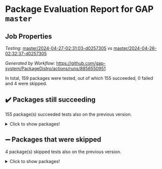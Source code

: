 # Package Evaluation Report for GAP `master`

## Job Properties

*Testing:* [master/2024-04-27-02:31:03-d0257305](https://github.com/gap-system/PackageDistro/blob/data/reports/master/2024-04-27-02:31:03-d0257305) vs [master/2024-04-26-02:32:37-d0257305](https://github.com/gap-system/PackageDistro/blob/data/reports/master/2024-04-26-02:32:37-d0257305)

*Generated by Workflow:* https://github.com/gap-system/PackageDistro/actions/runs/8856550951

In total, 159 packages were tested, out of which 155 succeeded, 0 failed and 4 were skipped.

## :heavy_check_mark: Packages still succeeding

155 package(s) succeeded tests also on the previous version.
<details><summary>Click to show packages!</summary>

- 4ti2interface 2023.02-04 [(success)](https://github.com/gap-system/PackageDistro/actions/runs/8856550951/job/24323099708)
- ace 5.6.2 [(success)](https://github.com/gap-system/PackageDistro/actions/runs/8856550951/job/24323099816)
- aclib 1.3.2 [(success)](https://github.com/gap-system/PackageDistro/actions/runs/8856550951/job/24323099910)
- agt 0.3.1 [(success)](https://github.com/gap-system/PackageDistro/actions/runs/8856550951/job/24323100002)
- alnuth 3.2.1 [(success)](https://github.com/gap-system/PackageDistro/actions/runs/8856550951/job/24323100108)
- anupq 3.3.0 [(success)](https://github.com/gap-system/PackageDistro/actions/runs/8856550951/job/24323100201)
- atlasrep 2.1.8 [(success)](https://github.com/gap-system/PackageDistro/actions/runs/8856550951/job/24323100294)
- autodoc 2023.06.19 [(success)](https://github.com/gap-system/PackageDistro/actions/runs/8856550951/job/24323100461)
- automata 1.15 [(success)](https://github.com/gap-system/PackageDistro/actions/runs/8856550951/job/24323101782)
- automgrp 1.3.2 [(success)](https://github.com/gap-system/PackageDistro/actions/runs/8856550951/job/24323102013)
- autpgrp 1.11 [(success)](https://github.com/gap-system/PackageDistro/actions/runs/8856550951/job/24323102213)
- cap 2024.04-01 [(success)](https://github.com/gap-system/PackageDistro/actions/runs/8856550951/job/24323103346)
- caratinterface 2.3.6 [(success)](https://github.com/gap-system/PackageDistro/actions/runs/8856550951/job/24323103457)
- cddinterface 2022.11.01 [(success)](https://github.com/gap-system/PackageDistro/actions/runs/8856550951/job/24323103548)
- circle 1.6.6 [(success)](https://github.com/gap-system/PackageDistro/actions/runs/8856550951/job/24323103657)
- classicpres 1.22 [(success)](https://github.com/gap-system/PackageDistro/actions/runs/8856550951/job/24323103757)
- cohomolo 1.6.11 [(success)](https://github.com/gap-system/PackageDistro/actions/runs/8856550951/job/24323103848)
- congruence 1.2.6 [(success)](https://github.com/gap-system/PackageDistro/actions/runs/8856550951/job/24323103944)
- corelg 1.56 [(success)](https://github.com/gap-system/PackageDistro/actions/runs/8856550951/job/24323104044)
- crime 1.6 [(success)](https://github.com/gap-system/PackageDistro/actions/runs/8856550951/job/24323104158)
- crisp 1.4.6 [(success)](https://github.com/gap-system/PackageDistro/actions/runs/8856550951/job/24323104264)
- crypting 0.10.4 [(success)](https://github.com/gap-system/PackageDistro/actions/runs/8856550951/job/24323104395)
- cryst 4.1.27 [(success)](https://github.com/gap-system/PackageDistro/actions/runs/8856550951/job/24323104528)
- crystcat 1.1.10 [(success)](https://github.com/gap-system/PackageDistro/actions/runs/8856550951/job/24323104639)
- ctbllib 1.3.9 [(success)](https://github.com/gap-system/PackageDistro/actions/runs/8856550951/job/24323104744)
- cubefree 1.19 [(success)](https://github.com/gap-system/PackageDistro/actions/runs/8856550951/job/24323104865)
- curlinterface 2.3.2 [(success)](https://github.com/gap-system/PackageDistro/actions/runs/8856550951/job/24323104986)
- cvec 2.8.1 [(success)](https://github.com/gap-system/PackageDistro/actions/runs/8856550951/job/24323105089)
- datastructures 0.3.0 [(success)](https://github.com/gap-system/PackageDistro/actions/runs/8856550951/job/24323105193)
- deepthought 1.0.6 [(success)](https://github.com/gap-system/PackageDistro/actions/runs/8856550951/job/24323105295)
- design 1.8 [(success)](https://github.com/gap-system/PackageDistro/actions/runs/8856550951/job/24323105405)
- difsets 2.3.1 [(success)](https://github.com/gap-system/PackageDistro/actions/runs/8856550951/job/24323105504)
- digraphs 1.7.1 [(success)](https://github.com/gap-system/PackageDistro/actions/runs/8856550951/job/24323105596)
- edim 1.3.8 [(success)](https://github.com/gap-system/PackageDistro/actions/runs/8856550951/job/24323105693)
- example 4.3.4 [(success)](https://github.com/gap-system/PackageDistro/actions/runs/8856550951/job/24323105798)
- examplesforhomalg 2023.10-01 [(success)](https://github.com/gap-system/PackageDistro/actions/runs/8856550951/job/24323105902)
- factint 1.6.3 [(success)](https://github.com/gap-system/PackageDistro/actions/runs/8856550951/job/24323106002)
- ferret 1.0.10 [(success)](https://github.com/gap-system/PackageDistro/actions/runs/8856550951/job/24323106101)
- fga 1.5.0 [(success)](https://github.com/gap-system/PackageDistro/actions/runs/8856550951/job/24323106193)
- fining 1.5.6 [(success)](https://github.com/gap-system/PackageDistro/actions/runs/8856550951/job/24323106274)
- float 1.0.4 [(success)](https://github.com/gap-system/PackageDistro/actions/runs/8856550951/job/24323106343)
- format 1.4.4 [(success)](https://github.com/gap-system/PackageDistro/actions/runs/8856550951/job/24323106427)
- forms 1.2.11 [(success)](https://github.com/gap-system/PackageDistro/actions/runs/8856550951/job/24323106511)
- fplsa 1.2.6 [(success)](https://github.com/gap-system/PackageDistro/actions/runs/8856550951/job/24323106602)
- fr 2.4.13 [(success)](https://github.com/gap-system/PackageDistro/actions/runs/8856550951/job/24323106714)
- francy 2.0.3 [(success)](https://github.com/gap-system/PackageDistro/actions/runs/8856550951/job/24323106806)
- fwtree 1.3 [(success)](https://github.com/gap-system/PackageDistro/actions/runs/8856550951/job/24323106907)
- gapdoc 1.6.7 [(success)](https://github.com/gap-system/PackageDistro/actions/runs/8856550951/job/24323106984)
- gauss 2023.02-04 [(success)](https://github.com/gap-system/PackageDistro/actions/runs/8856550951/job/24323107079)
- gaussforhomalg 2023.11-01 [(success)](https://github.com/gap-system/PackageDistro/actions/runs/8856550951/job/24323107150)
- gbnp 1.0.5 [(success)](https://github.com/gap-system/PackageDistro/actions/runs/8856550951/job/24323107222)
- generalizedmorphismsforcap 2024.04-01 [(success)](https://github.com/gap-system/PackageDistro/actions/runs/8856550951/job/24323107319)
- genss 1.6.8 [(success)](https://github.com/gap-system/PackageDistro/actions/runs/8856550951/job/24323107395)
- gradedmodules 2024.01-01 [(success)](https://github.com/gap-system/PackageDistro/actions/runs/8856550951/job/24323107511)
- gradedringforhomalg 2023.08-01 [(success)](https://github.com/gap-system/PackageDistro/actions/runs/8856550951/job/24323107600)
- grape 4.9.0 [(success)](https://github.com/gap-system/PackageDistro/actions/runs/8856550951/job/24323107693)
- groupoids 1.74 [(success)](https://github.com/gap-system/PackageDistro/actions/runs/8856550951/job/24323107793)
- grpconst 2.6.5 [(success)](https://github.com/gap-system/PackageDistro/actions/runs/8856550951/job/24323107900)
- guarana 0.96.3 [(success)](https://github.com/gap-system/PackageDistro/actions/runs/8856550951/job/24323107988)
- guava 3.19 [(success)](https://github.com/gap-system/PackageDistro/actions/runs/8856550951/job/24323108091)
- hap 1.62 [(success)](https://github.com/gap-system/PackageDistro/actions/runs/8856550951/job/24323108210)
- hapcryst 0.1.15 [(success)](https://github.com/gap-system/PackageDistro/actions/runs/8856550951/job/24323108321)
- hecke 1.5.3 [(success)](https://github.com/gap-system/PackageDistro/actions/runs/8856550951/job/24323108436)
- help 4.0 [(success)](https://github.com/gap-system/PackageDistro/actions/runs/8856550951/job/24323108531)
- homalg 2024.01-01 [(success)](https://github.com/gap-system/PackageDistro/actions/runs/8856550951/job/24323108665)
- homalgtocas 2023.11-01 [(success)](https://github.com/gap-system/PackageDistro/actions/runs/8856550951/job/24323108772)
- idrel 2.46 [(success)](https://github.com/gap-system/PackageDistro/actions/runs/8856550951/job/24323108860)
- images 1.3.2 [(success)](https://github.com/gap-system/PackageDistro/actions/runs/8856550951/job/24323108964)
- intpic 0.3.0 [(success)](https://github.com/gap-system/PackageDistro/actions/runs/8856550951/job/24323109054)
- io 4.8.2 [(success)](https://github.com/gap-system/PackageDistro/actions/runs/8856550951/job/24323109168)
- io_forhomalg 2023.02-04 [(success)](https://github.com/gap-system/PackageDistro/actions/runs/8856550951/job/24323109288)
- irredsol 1.4.4 [(success)](https://github.com/gap-system/PackageDistro/actions/runs/8856550951/job/24323109391)
- json 2.2.1 [(success)](https://github.com/gap-system/PackageDistro/actions/runs/8856550951/job/24323109492)
- jupyterkernel 1.5.0 [(success)](https://github.com/gap-system/PackageDistro/actions/runs/8856550951/job/24323109614)
- jupyterviz 1.5.6 [(success)](https://github.com/gap-system/PackageDistro/actions/runs/8856550951/job/24323109739)
- kan 1.37 [(success)](https://github.com/gap-system/PackageDistro/actions/runs/8856550951/job/24323109847)
- kbmag 1.5.11 [(success)](https://github.com/gap-system/PackageDistro/actions/runs/8856550951/job/24323109978)
- laguna 3.9.6 [(success)](https://github.com/gap-system/PackageDistro/actions/runs/8856550951/job/24323110096)
- liealgdb 2.2.1 [(success)](https://github.com/gap-system/PackageDistro/actions/runs/8856550951/job/24323110212)
- liepring 2.8 [(success)](https://github.com/gap-system/PackageDistro/actions/runs/8856550951/job/24323110327)
- liering 2.4.2 [(success)](https://github.com/gap-system/PackageDistro/actions/runs/8856550951/job/24323110463)
- linearalgebraforcap 2024.04-02 [(success)](https://github.com/gap-system/PackageDistro/actions/runs/8856550951/job/24323110563)
- lins 0.9 [(success)](https://github.com/gap-system/PackageDistro/actions/runs/8856550951/job/24323110684)
- localizeringforhomalg 2023.10-01 [(success)](https://github.com/gap-system/PackageDistro/actions/runs/8856550951/job/24323110827)
- loops 3.4.3 [(success)](https://github.com/gap-system/PackageDistro/actions/runs/8856550951/job/24323111012)
- lpres 1.0.3 [(success)](https://github.com/gap-system/PackageDistro/actions/runs/8856550951/job/24323111193)
- majoranaalgebras 1.5.1 [(success)](https://github.com/gap-system/PackageDistro/actions/runs/8856550951/job/24323111301)
- mapclass 1.4.6 [(success)](https://github.com/gap-system/PackageDistro/actions/runs/8856550951/job/24323111410)
- matgrp 0.70 [(success)](https://github.com/gap-system/PackageDistro/actions/runs/8856550951/job/24323111553)
- matricesforhomalg 2024.02-01 [(success)](https://github.com/gap-system/PackageDistro/actions/runs/8856550951/job/24323111661)
- modisom 2.5.4 [(success)](https://github.com/gap-system/PackageDistro/actions/runs/8856550951/job/24323111783)
- modulepresentationsforcap 2024.04-01 [(success)](https://github.com/gap-system/PackageDistro/actions/runs/8856550951/job/24323111886)
- modules 2024.01-01 [(success)](https://github.com/gap-system/PackageDistro/actions/runs/8856550951/job/24323111993)
- monoidalcategories 2024.04-01 [(success)](https://github.com/gap-system/PackageDistro/actions/runs/8856550951/job/24323112089)
- nconvex 2022.09-01 [(success)](https://github.com/gap-system/PackageDistro/actions/runs/8856550951/job/24323112183)
- nilmat 1.4.2 [(success)](https://github.com/gap-system/PackageDistro/actions/runs/8856550951/job/24323112290)
- nock 1.5 [(success)](https://github.com/gap-system/PackageDistro/actions/runs/8856550951/job/24323112404)
- normalizinterface 1.3.6 [(success)](https://github.com/gap-system/PackageDistro/actions/runs/8856550951/job/24323112500)
- nq 2.5.11 [(success)](https://github.com/gap-system/PackageDistro/actions/runs/8856550951/job/24323112599)
- numericalsgps 1.3.1 [(success)](https://github.com/gap-system/PackageDistro/actions/runs/8856550951/job/24323112709)
- openmath 11.5.3 [(success)](https://github.com/gap-system/PackageDistro/actions/runs/8856550951/job/24323112811)
- orb 4.9.0 [(success)](https://github.com/gap-system/PackageDistro/actions/runs/8856550951/job/24323112900)
- packagemanager 1.4.3 [(success)](https://github.com/gap-system/PackageDistro/actions/runs/8856550951/job/24323112993)
- patternclass 2.4.3 [(success)](https://github.com/gap-system/PackageDistro/actions/runs/8856550951/job/24323113136)
- permut 2.0.5 [(success)](https://github.com/gap-system/PackageDistro/actions/runs/8856550951/job/24323113242)
- polenta 1.3.10 [(success)](https://github.com/gap-system/PackageDistro/actions/runs/8856550951/job/24323113334)
- polymaking 0.8.7 [(success)](https://github.com/gap-system/PackageDistro/actions/runs/8856550951/job/24323113431)
- primgrp 3.4.4 [(success)](https://github.com/gap-system/PackageDistro/actions/runs/8856550951/job/24323113534)
- profiling 2.5.4 [(success)](https://github.com/gap-system/PackageDistro/actions/runs/8856550951/job/24323113648)
- qdistrnd 0.9.4 [(success)](https://github.com/gap-system/PackageDistro/actions/runs/8856550951/job/24323113797)
- qpa 1.35 [(success)](https://github.com/gap-system/PackageDistro/actions/runs/8856550951/job/24323113959)
- quagroup 1.8.4 [(success)](https://github.com/gap-system/PackageDistro/actions/runs/8856550951/job/24323114063)
- radiroot 2.9 [(success)](https://github.com/gap-system/PackageDistro/actions/runs/8856550951/job/24323114162)
- rcwa 4.7.1 [(success)](https://github.com/gap-system/PackageDistro/actions/runs/8856550951/job/24323114265)
- rds 1.8 [(success)](https://github.com/gap-system/PackageDistro/actions/runs/8856550951/job/24323114375)
- recog 1.4.2 [(success)](https://github.com/gap-system/PackageDistro/actions/runs/8856550951/job/24323114468)
- repndecomp 1.3.0 [(success)](https://github.com/gap-system/PackageDistro/actions/runs/8856550951/job/24323114558)
- repsn 3.1.2 [(success)](https://github.com/gap-system/PackageDistro/actions/runs/8856550951/job/24323114696)
- resclasses 4.7.3 [(success)](https://github.com/gap-system/PackageDistro/actions/runs/8856550951/job/24323114823)
- ringsforhomalg 2023.11-02 [(success)](https://github.com/gap-system/PackageDistro/actions/runs/8856550951/job/24323114949)
- sco 2023.08-01 [(success)](https://github.com/gap-system/PackageDistro/actions/runs/8856550951/job/24323115068)
- scscp 2.4.2 [(success)](https://github.com/gap-system/PackageDistro/actions/runs/8856550951/job/24323115157)
- semigroups 5.3.7 [(success)](https://github.com/gap-system/PackageDistro/actions/runs/8856550951/job/24323115304)
- sglppow 2.4 [(success)](https://github.com/gap-system/PackageDistro/actions/runs/8856550951/job/24323115442)
- sgpviz 0.999.5 [(success)](https://github.com/gap-system/PackageDistro/actions/runs/8856550951/job/24323115576)
- simpcomp 2.1.14 [(success)](https://github.com/gap-system/PackageDistro/actions/runs/8856550951/job/24323115717)
- singular 2023.02.09 [(success)](https://github.com/gap-system/PackageDistro/actions/runs/8856550951/job/24323115851)
- sl2reps 1.1 [(success)](https://github.com/gap-system/PackageDistro/actions/runs/8856550951/job/24323115952)
- sla 1.5.3 [(success)](https://github.com/gap-system/PackageDistro/actions/runs/8856550951/job/24323116042)
- smallgrp 1.5.3 [(success)](https://github.com/gap-system/PackageDistro/actions/runs/8856550951/job/24323116168)
- smallsemi 0.6.13 [(success)](https://github.com/gap-system/PackageDistro/actions/runs/8856550951/job/24323116284)
- sonata 2.9.6 [(success)](https://github.com/gap-system/PackageDistro/actions/runs/8856550951/job/24323116364)
- sophus 1.27 [(success)](https://github.com/gap-system/PackageDistro/actions/runs/8856550951/job/24323116452)
- sotgrps 1.2 [(success)](https://github.com/gap-system/PackageDistro/actions/runs/8856550951/job/24323116531)
- spinsym 1.5.2 [(success)](https://github.com/gap-system/PackageDistro/actions/runs/8856550951/job/24323116615)
- standardff 1.0 [(success)](https://github.com/gap-system/PackageDistro/actions/runs/8856550951/job/24323116713)
- symbcompcc 1.3.2 [(success)](https://github.com/gap-system/PackageDistro/actions/runs/8856550951/job/24323116815)
- thelma 1.3 [(success)](https://github.com/gap-system/PackageDistro/actions/runs/8856550951/job/24323116900)
- tomlib 1.2.11 [(success)](https://github.com/gap-system/PackageDistro/actions/runs/8856550951/job/24323117011)
- toolsforhomalg 2023.11-01 [(success)](https://github.com/gap-system/PackageDistro/actions/runs/8856550951/job/24323117098)
- toric 1.9.5 [(success)](https://github.com/gap-system/PackageDistro/actions/runs/8856550951/job/24323117192)
- toricvarieties 2022.07.13 [(success)](https://github.com/gap-system/PackageDistro/actions/runs/8856550951/job/24323117294)
- transgrp 3.6.5 [(success)](https://github.com/gap-system/PackageDistro/actions/runs/8856550951/job/24323117382)
- typeset 1.2.2 [(success)](https://github.com/gap-system/PackageDistro/actions/runs/8856550951/job/24323117492)
- ugaly 4.1.3 [(success)](https://github.com/gap-system/PackageDistro/actions/runs/8856550951/job/24323117750)
- unipot 1.5 [(success)](https://github.com/gap-system/PackageDistro/actions/runs/8856550951/job/24323117859)
- unitlib 4.2.0 [(success)](https://github.com/gap-system/PackageDistro/actions/runs/8856550951/job/24323117996)
- utils 0.85 [(success)](https://github.com/gap-system/PackageDistro/actions/runs/8856550951/job/24323118116)
- uuid 0.7 [(success)](https://github.com/gap-system/PackageDistro/actions/runs/8856550951/job/24323118238)
- walrus 0.9991 [(success)](https://github.com/gap-system/PackageDistro/actions/runs/8856550951/job/24323118373)
- wedderga 4.10.5 [(success)](https://github.com/gap-system/PackageDistro/actions/runs/8856550951/job/24323118515)
- xmod 2.92 [(success)](https://github.com/gap-system/PackageDistro/actions/runs/8856550951/job/24323118619)
- xmodalg 1.23 [(success)](https://github.com/gap-system/PackageDistro/actions/runs/8856550951/job/24323118733)
- yangbaxter 0.10.3 [(success)](https://github.com/gap-system/PackageDistro/actions/runs/8856550951/job/24323118837)
- zeromqinterface 0.14 [(success)](https://github.com/gap-system/PackageDistro/actions/runs/8856550951/job/24323118944)
</details>

## :heavy_minus_sign: Packages that were skipped

4 package(s) skipped tests also on the previous version.
<details><summary>Click to show packages!</summary>

- browse 1.8.21 [(skipped)](https://github.com/gap-system/PackageDistro/actions/runs/8856550951/job/24322946239)
- itc 1.5.1 [(skipped)](https://github.com/gap-system/PackageDistro/actions/runs/8856550951/job/24322946239)
- polycyclic 2.16 [(skipped)](https://github.com/gap-system/PackageDistro/actions/runs/8856550951/job/24322946239)
- xgap 4.32 [(skipped)](https://github.com/gap-system/PackageDistro/actions/runs/8856550951/job/24322946239)
</details>

